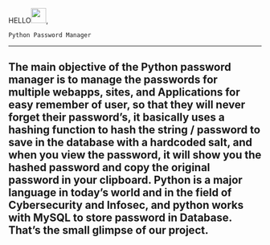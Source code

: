HELLO<img src="https://raw.githubusercontent.com/MartinHeinz/MartinHeinz/master/wave.gif" width="30px">, 

`Python Password Manager`

--------------------------------------------------------------------------------------------------------------------------------------------------------------------
The main objective of the Python password manager is to manage the passwords for multiple webapps, sites, and Applications for easy remember of user, so that they will never forget their password’s, it basically uses a hashing function to hash the string / password to save in the database with a hardcoded salt, and when you view the password, it will show you the hashed password and copy the original password in your clipboard. Python is a major language in today’s world and in the field of Cybersecurity and Infosec, and python works with MySQL to store password in Database. That’s the small glimpse of our project.
--------------------------------------------------------------------------------------------------------------------------------------------------------------------
